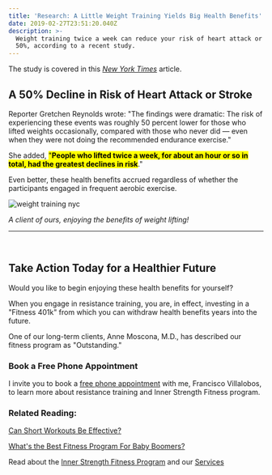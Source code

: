 ```yaml
---
title: 'Research: A Little Weight Training Yields Big Health Benefits'
date: 2019-02-27T23:51:20.040Z
description: >-
  Weight training twice a week can reduce your risk of heart attack or stroke by
  50%, according to a recent study.
---
```

The study is covered in this <a href="https://nyti.ms/2DZQsRh" target="blank">_New York Times_</a> article.

## A 50% Decline in Risk of Heart Attack or Stroke

Reporter Gretchen Reynolds wrote: "The findings were dramatic: The risk of experiencing these events was roughly 50 percent lower for those who lifted weights occasionally, compared with those who never did — even when they were not doing the recommended endurance exercise."

She added, <mark>"**People who lifted twice a week, for about an hour or so in total, had the greatest declines in risk**</mark>."

Even better, these health benefits accrued regardless of whether the participants engaged in frequent aerobic exercise. 

![weight training nyc](https://res.cloudinary.com/icecloud7/image/upload/w_650,q_auto,f_auto/v1563652930/socorro-morales-weight-lifting_ikfrzr.png "weight training nyc")

_A client of ours, enjoying the benefits of weight lifting!_

<hr><br/>

## Take Action Today for a Healthier Future

Would you like to begin enjoying these health benefits for yourself? 

When you engage in resistance training, you are, in effect, investing in a "Fitness 401k" from which you can withdraw health benefits years into the future.

One of our long-term clients, Anne Moscona, M.D., has described our fitness program as "Outstanding."

### Book a Free Phone Appointment

I invite you to book a <a href="https://calendly.com/isfny/15min?back=1&month=2019-07" target="blank">free phone appointment</a> with me, Francisco Villalobos, to learn more about resistance training and Inner Strength Fitness program.

### 

### Related Reading:

[Can Short Workouts Be Effective?](/post/short-workouts/)

[What's the Best Fitness Program For Baby Boomers?](/post/boomers-fitness-program/)

Read about the [Inner Strength Fitness Program](/about/) and our [Services](/services)
